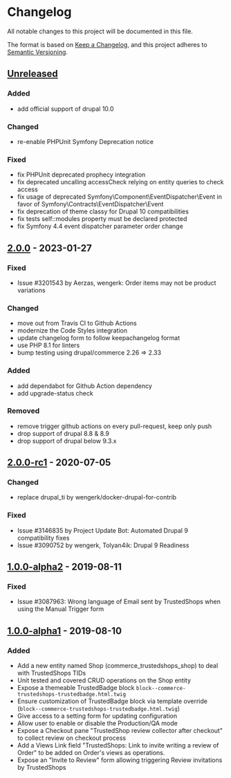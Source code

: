 # Changelog
All notable changes to this project will be documented in this file.

The format is based on [Keep a Changelog](https://keepachangelog.com/en/1.0.0/),
and this project adheres to [Semantic Versioning](https://semver.org/spec/v2.0.0.html).

## [Unreleased]
### Added
- add official support of drupal 10.0

### Changed
- re-enable PHPUnit Symfony Deprecation notice

### Fixed
- fix PHPUnit deprecated prophecy integration
- fix deprecated uncalling accessCheck relying on entity queries to check access
- fix usage of deprecated Symfony\Component\EventDispatcher\Event in favor of Symfony\Contracts\EventDispatcher\Event
- fix deprecation of theme classy for Drupal 10 compatibilities
- fix tests self::modules property must be declared protected
- fix Symfony 4.4 event dispatcher parameter order change

## [2.0.0] - 2023-01-27
### Fixed
- Issue #3201543 by Aerzas, wengerk: Order items may not be product variations

### Changed
- move out from Travis CI to Github Actions
- modernize the Code Styles integration
- update changelog form to follow keepachangelog format
- use PHP 8.1 for linters
- bump testing using drupal/commerce 2.26 => 2.33

### Added
- add dependabot for Github Action dependency
- add upgrade-status check

### Removed
- remove trigger github actions on every pull-request, keep only push
- drop support of drupal 8.8 & 8.9
- drop support of drupal below 9.3.x

## [2.0.0-rc1] - 2020-07-05
### Changed
- replace drupal_ti by wengerk/docker-drupal-for-contrib

### Fixed
- Issue #3146835 by Project Update Bot: Automated Drupal 9 compatibility fixes
- Issue #3090752 by wengerk, Tolyan4ik: Drupal 9 Readiness

## [1.0.0-alpha2] - 2019-08-11
### Fixed
- Issue #3087963: Wrong language of Email sent by TrustedShops when using the Manual Trigger form

## [1.0.0-alpha1] - 2019-08-10
### Added
- Add a new entity named Shop (commerce_trustedshops_shop) to deal with TrustedShops TIDs
- Unit tested and covered CRUD operations on the Shop entity
- Expose a themeable TrustedBadge block `block--commerce-trustedshops-trustedbadge.html.twig`
- Ensure customization of TrustedBadge block via template override (`block--commerce-trustedshops-trustedbadge.html.twig`)
- Give access to a setting form for updating configuration
- Allow user to enable or disable the Production/QA mode
- Expose a Checkout pane "TrustedShop review collector after checkout" to collect review on checkout process
- Add a Views Link field "TrustedShops: Link to invite writing a review of Order" to be added on Order's views as operations.
- Expose an "Invite to Review" form allowing triggering Review invitations by TrustedShops

[Unreleased]: https://github.com/antistatique/drupal-commerce-trustedshops/compare/8.x-2.0...HEAD
[2.0.0]: https://github.com/antistatique/drupal-commerce-trustedshops/compare/8.x-2.0-rc1...8.x-2.0
[2.0.0-rc1]: https://github.com/antistatique/drupal-commerce-trustedshops/compare/8.x-1.0-alpha2...8.x-2.0-rc1
[1.0.0-alpha2]: https://github.com/antistatique/drupal-commerce-trustedshops/compare/8.x-1.0-alpha1...8.x-1.0-alpha2
[1.0.0-alpha1]: https://github.com/antistatique/drupal-commerce-trustedshops/releases/tag/8.x-1.0-alpha1
